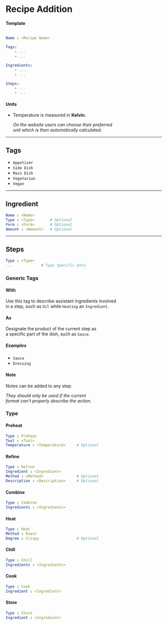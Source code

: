 
# Recipe Addition

#### Template

```yaml

Name : <Recipe Name>

Tags:
    - ...
    - ...

Ingredients:
    - ...
    - ...

Steps:
    - ...
    - ...

```

#### Units

- Temperature is measured in **Kelvin**.

    *On the website users can choose their preferred* <br>
    *unit which is then automatically calculated.*

---

## Tags

- `Appetizer`
- `Side Dish`
- `Main Dish`
- `Vegetarian`
- `Vegan`

---

## Ingredient

```yaml
Name : <Name>
Type : <Type>       # Optional
Form : <Form>       # Optional
Amount : <Amount>   # Optional
```

---

## Steps

```yaml
Type : <Type>
...             # Type Specific Data
```

### Generic Tags

#### With

Use this tag to describe assistant ingredients involved <br>
in a step, such as `Oil` while `Heating` an `Ingredient`.

#### As

Designate the product of the current step as <br>
a specific part of the dish, such as `Sauce`.

##### Examples
- `Sauce`
- `Dressing`

#### Note

Notes can be added to any step.

*They should only be used if the current* <br>
*format can't properly describe the action.*

### Type

#### Preheat

```yaml
Type : Preheat
Tool : <Tool>
Temperature : <Temperature>     # Optional
```

#### Refine

```yaml
Type : Refine
Ingredient : <Ingredient>
Method : <Method>               # Optional
Description : <Description>     # Optional
```

#### Combine

```yaml
Type : Combine
Ingredients : <Ingredients>
```

#### Heat

```yaml
Type : Heat
Method : Roast
Degree : Crispy                 # Optional
```

#### Chill

```yaml
Type : Chill
Ingredients : <Ingredients>
```

#### Cook

```yaml
Type : Cook
Ingredient : <Ingredient>
```

#### Store

```yaml
Type : Store
Ingredient : <Ingredient>
```
